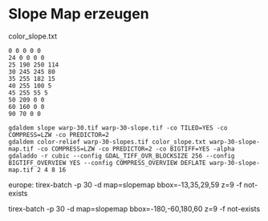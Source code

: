 
# Slope Map erzeugen

color_slope.txt

```
0 0 0 0 0
24 0 0 0 0
25 190 250 114
30 245 245 80
35 255 182 15
40 255 100 5
45 255 55 5
50 209 0 0
60 160 0 0
90 70 0 0
```


```
gdaldem slope warp-30.tif warp-30-slope.tif -co TILED=YES -co COMPRESS=LZW -co PREDICTOR=2
gdaldem color-relief warp-30-slopes.tif color_slope.txt warp-30-slope-map.tif -co COMPRESS=LZW -co PREDICTOR=2 -co BIGTIFF=YES -alpha
gdaladdo -r cubic --config GDAL_TIFF_OVR_BLOCKSIZE 256 --config BIGTIFF_OVERVIEW YES --config COMPRESS_OVERVIEW DEFLATE warp-30-slope-map.tif 2 4 8 16
```

europe:
tirex-batch -p 30 -d map=slopemap bbox=-13,35,29,59 z=9 -f not-exists

tirex-batch -p 30 -d map=slopemap bbox=-180,-60,180,60 z=9 -f not-exists


